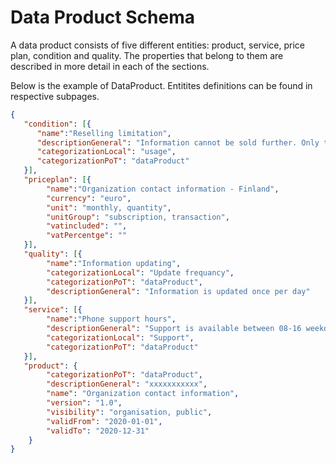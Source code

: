 # Data Product Schema

A data product consists of five different entities: product, service, price plan, condition and quality. The properties that belong to them are described in more detail in each of the sections.

Below is the example of DataProduct. Entitites definitions can be found in respective subpages.

```json
{
   "condition": [{
      "name":"Reselling limitation",
      "descriptionGeneral": "Information cannot be sold further. Only to be used within buying organization",
      "categorizationLocal": "usage",
      "categorizationPoT": "dataProduct"
   }],
   "priceplan": [{
   		"name":"Organization contact information - Finland",
   		"currency": "euro",
   		"unit": "monthly, quantity",
   		"unitGroup": "subscription, transaction",
   		"vatincluded": "",
   		"vatPercentge": ""
   }],
   "quality": [{
   		"name":"Information updating",
   		"categorizationLocal": "Update frequancy",
   		"categorizationPoT": "dataProduct",
   		"descriptionGeneral": "Information is updated once per day"
   }],
   "service": [{
   		"name":"Phone support hours",
   		"descriptionGeneral": "Support is available between 08-16 weekdays.",
   		"categorizationLocal": "Support",
   		"categorizationPoT": "dataProduct"
   }],
   "product": {
   		"categorizationPoT": "dataProduct",
   		"descriptionGeneral": "xxxxxxxxxxx",
   		"name": "Organization contact information",
   		"version": "1.0",
   		"visibility": "organisation, public",
   		"validFrom": "2020-01-01",
   		"validTo": "2020-12-31"
   	}
}
```
